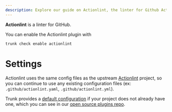 ```yaml
---
description: Explore our guide on Actionlint, the linter for Github Actions. Learn about its features, installation, and configuration.
---
```


**Actionlint** is a linter for GitHub.

You can enable the Actionlint plugin with

```shell
trunk check enable actionlint
```

# Settings

Actionlint uses the same config files as the
upstream [Actionlint](https://github.com/rhysd/actionlint) project, so you can continue to use any
existing configuration files (ex: `.github/actionlint.yaml`, `.github/actionlint.yml`).
    

Trunk provides a [default configuration](https://github.com/trunk-io/plugins/tree/main/linters/actionlint) if your project does not already have one,
which you can see in our [open source plugins repo](https://github.com/trunk-io/plugins/tree/main).
